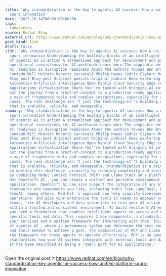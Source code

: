 ```yaml
---
title: 'Why standardization is the key to agentic AI success: How a unified platform
  spurs innovation'
date: '2025-10-14T00:00:00+00:00'
tags:
- kubernetes
source: Redhat Blog
external_url: https://www.redhat.com/en/blog/why-standardization-key-agentic-ai-success-how-unified-platform-spurs-innovation
post_kind: link
draft: false
tldr: 'Why standardization is the key to agentic AI success: How a unified platform
  spurs innovation Understanding the building blocks of an intelligent agent An example
  of agentic AI in action A streamlined approach for development and production Gaining
  operational consistency for AI workloads Learn more The adaptable enterprise: Why
  AI readiness is disruption readiness About the authors Younes Ben Brahim Carlos
  Condado Will McGrath Roberto Carratalá Philip Hayes Cedric Clyburn More like this
  Blog post Blog post Original podcast Original podcast Keep exploring Browse by channel
  Automation Artificial intelligence Open hybrid cloud Security Edge computing Infrastructure
  Applications Virtualization Share You''re tasked with bringing AI into your organization,
  but the journey from a proof-of-concept to a production-ready application is often
  a maze of fragmented tools and complex integrations, especially for agentic AI use
  cases. The real challenge isn''t just the technology—it''s building an AI strategy
  that is scalable, reliable, and manageable.'
summary: 'Why standardization is the key to agentic AI success: How a unified platform
  spurs innovation Understanding the building blocks of an intelligent agent An example
  of agentic AI in action A streamlined approach for development and production Gaining
  operational consistency for AI workloads Learn more The adaptable enterprise: Why
  AI readiness is disruption readiness About the authors Younes Ben Brahim Carlos
  Condado Will McGrath Roberto Carratalá Philip Hayes Cedric Clyburn More like this
  Blog post Blog post Original podcast Original podcast Keep exploring Browse by channel
  Automation Artificial intelligence Open hybrid cloud Security Edge computing Infrastructure
  Applications Virtualization Share You''re tasked with bringing AI into your organization,
  but the journey from a proof-of-concept to a production-ready application is often
  a maze of fragmented tools and complex integrations, especially for agentic AI use
  cases. The real challenge isn''t just the technology—it''s building an AI strategy
  that is scalable, reliable, and manageable. Standardization is a primary factor
  in meeting this challenge, primarily by reducing complexity and increasing efficiency.
  By combining Model Context Protocol (MCP) and Llama Stack on a platform like Red
  Hat OpenShift AI , you can create a unified and portable environment for your AI
  applications. OpenShift AI can also support the integration of any other agentic
  frameworks and components you like, including tools like LangChain, LangGraph, and
  CrewAI, among others. Red Hat''s approach can help simplify development, streamline
  operations, and give your enterprise the tools it needs to empower your multiple
  teams, like AI developers and data scientists to turn your AI vision into a reality
  within a trusted and consistent environment. To build resilient AI-enabled applications,
  you need a foundation that enables intelligent agents to access and use your enterprise''s
  specific tools and data. This requires 2 key components: a standardized way to expose
  your services and a unified framework for interacting with them. This is the essence
  of agentic AI , where an autonomous system can determine the best course of action
  and tools needed to achieve a goal. The combination of MCP and Llama Stack provides
  the framework for these agents to operate effectively. MCP is an open protocol that
  standardizes how your AI systems integrate with external tools and data sources.
  It has been described as being a "USB-C port for AI applications.'
---
```

Open the original post ↗ https://www.redhat.com/en/blog/why-standardization-key-agentic-ai-success-how-unified-platform-spurs-innovation
